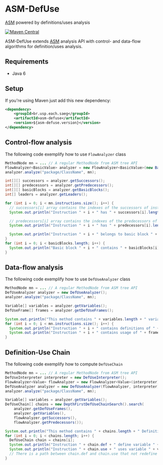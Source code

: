 # ASM-DefUse

[ASM](http://asm.ow2.org/) powered by definitions/uses analysis

[![Maven Central](https://img.shields.io/maven-central/v/br.usp.each.saeg/asm-defuse.svg?style=flat-square)](https://maven-badges.herokuapp.com/maven-central/br.usp.each.saeg/asm-defuse)

ASM-DefUse extends [ASM](http://asm.ow2.org/) analysis API with control- and data-flow algorithms for definition/uses analysis.

## Requirements

* Java 6

## Setup

If you're using Maven just add this new dependency:

```xml
<dependency>
    <groupId>br.usp.each.saeg</groupId>
    <artifactId>asm-defuse</artifactId>
    <version>${asm-defuse.version}</version>
</dependency>
```

## Control-flow analysis

The following code exemplify how to use `FlowAnalyzer` class
```java
MethodNode mn = ... // A regular MethodNode from ASM tree API
FlowAnalyzer<BasicValue> analyzer = new FlowAnalyzer<BasicValue>(new BasicInterpreter());
analyzer.analyze("package/ClassName", mn);

int[][] successors = analyzer.getSuccessors();
int[][] predecessors = analyzer.getPredecessors();
int[][] basicBlocks = analyzer.getBasicBlocks();
int[] leaders = analyzer.getLeaders();

for (int i = 0; i < mn.instructions.size(); i++) {
  // successors[i] array contains the indexes of the successors of instruction i
  System.out.println("Instruction " + i + " has " + successors[i].length + " successors");

  // predecessors[i] array contains the indexes of the predecessors of instruction i
  System.out.println("Instruction " + i + " has " + predecessors[i].length + " predecessors");

  System.out.println("Instruction " + i + " belongs to basic block " + leaders[i]);
}
for (int i = 0; i < basicBlocks.length; i++) {
  System.out.println("Basic block " + i + " contains " + basicBlocks[i].length + " instructions");
}
```

## Data-flow analysis

The following code exemplify how to use `DefUseAnalyzer` class
```java
MethodNode mn = ... // A regular MethodNode from ASM tree API
DefUseAnalyzer analyzer = new DefUseAnalyzer();
analyzer.analyze("package/ClassName", mn);

Variable[] variables = analyzer.getVariables();
DefUseFrame[] frames = analyzer.getDefUseFrames();

System.out.println("This method contains " + variables.length + " variables");
for (int i = 0; i < mn.instructions.size(); i++) {
  System.out.println("Instruction " + i + " contains definitions of " + frames[i].getDefinitions());
  System.out.println("Instruction " + i + " contains usage of " + frames[i].getUses());
}
```

## Definition-Use Chain

The following code exemplify how to compute `DefUseChain`
```java
MethodNode mn = ... // A regular MethodNode from ASM tree API
DefUseInterpreter interpreter = new DefUseInterpreter();
FlowAnalyzer<Value> flowAnalyzer = new FlowAnalyzer<Value>(interpreter);
DefUseAnalyzer analyzer = new DefUseAnalyzer(flowAnalyzer, interpreter);
analyzer.analyze("package/ClassName", mn);

Variable[] variables = analyzer.getVariables();
DefUseChain[] chains = new DepthFirstDefUseChainSearch().search(
    analyzer.getDefUseFrames(),
    analyzer.getVariables(),
    flowAnalyzer.getSuccessors(),
    flowAnalyzer.getPredecessors());

System.out.println("This method contains " + chains.length + " Definition-Use Chains");
for (int i = 0; i < chains.length; i++) {
  DefUseChain chain = chains[i];
  System.out.println("Instruction " + chain.def + " define variable " + variables[chain.var]);
  System.out.println("Instruction " + chain.use + " uses variable " + variables[chain.var]);
  // There is a path between chain.def and chain.use that not redefine chain.var
}
```
